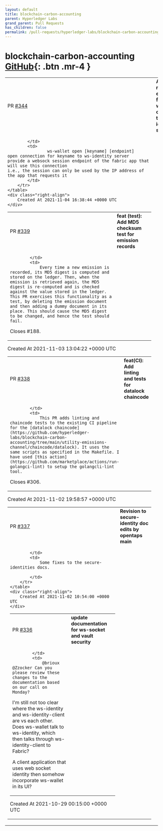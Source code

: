 ```yaml
---
layout: default
title: blockchain-carbon-accounting
parent: Hyperledger Labs
grand_parent: Pull Requests
has_children: false
permalink: /pull-requests/hyperledger-labs/blockchain-carbon-accounting
---
```


# blockchain-carbon-accounting <span class="fs-3 right-align">[GitHub](https://github.com/hyperledger-labs/blockchain-carbon-accounting){: .btn .mr-4 }</span>


<div>
    <table>
        <tr>
            <td>
                PR <a href="https://github.com/hyperledger-labs/blockchain-carbon-accounting/pull/344" class=".btn">#344</a>
            </td>
            <td>
                <b>
                    Add REST request endpoint for ws-wallet connection to ws-identity server
                </b>
            </td>
        </tr>
        <tr>
            <td>
                
            </td>
            <td>
                    ws-wallet open [keyname] [endpoint]
    open connection for keyname to ws-identity server
    provide a websock session endpoint of the fabric app that will use this connection
    i.e., the session can only be used by the IP address of the app that requests it
            </td>
        </tr>
    </table>
    <div class="right-align">
        Created At 2021-11-04 16:38:44 +0000 UTC
    </div>
</div>

<div>
    <table>
        <tr>
            <td>
                PR <a href="https://github.com/hyperledger-labs/blockchain-carbon-accounting/pull/339" class=".btn">#339</a>
            </td>
            <td>
                <b>
                    feat (test): Add MD5 checksum test for emission records
                </b>
            </td>
        </tr>
        <tr>
            <td>
                
            </td>
            <td>
                Every time a new emission is recorded, its MD5 digest is computed and stored on the ledger. Then, when the emission is retrieved again, the MD5 digest is re-computed and is checked against the value stored in the ledger. This PR exercises this functionality as a test, by deleting the emission document and then adding a dummy document in its place. This should cause the MD5 digest to be changed, and hence the test should fail.

Closes #188.
            </td>
        </tr>
    </table>
    <div class="right-align">
        Created At 2021-11-03 13:04:22 +0000 UTC
    </div>
</div>

<div>
    <table>
        <tr>
            <td>
                PR <a href="https://github.com/hyperledger-labs/blockchain-carbon-accounting/pull/338" class=".btn">#338</a>
            </td>
            <td>
                <b>
                    feat(CI): Add linting and tests for datalock chaincode
                </b>
            </td>
        </tr>
        <tr>
            <td>
                
            </td>
            <td>
                This PR adds linting and chaincode tests to the existing CI pipeline for the [datalock chaincode](https://github.com/hyperledger-labs/blockchain-carbon-accounting/tree/main/utility-emissions-channel/chaincode/datalock). It uses the same scripts as specified in the Makefile. I have used [this action](https://github.com/marketplace/actions/run-golangci-lint) to setup the golangcli-lint tool.

Closes #306.
            </td>
        </tr>
    </table>
    <div class="right-align">
        Created At 2021-11-02 19:58:57 +0000 UTC
    </div>
</div>

<div>
    <table>
        <tr>
            <td>
                PR <a href="https://github.com/hyperledger-labs/blockchain-carbon-accounting/pull/337" class=".btn">#337</a>
            </td>
            <td>
                <b>
                    Revision to secure-identity doc edits by opentaps main
                </b>
            </td>
        </tr>
        <tr>
            <td>
                
            </td>
            <td>
                Some fixes to the secure-identities docs.

            </td>
        </tr>
    </table>
    <div class="right-align">
        Created At 2021-11-02 10:54:00 +0000 UTC
    </div>
</div>

<div>
    <table>
        <tr>
            <td>
                PR <a href="https://github.com/hyperledger-labs/blockchain-carbon-accounting/pull/336" class=".btn">#336</a>
            </td>
            <td>
                <b>
                    update documentation for ws-socket and vault security
                </b>
            </td>
        </tr>
        <tr>
            <td>
                
            </td>
            <td>
                @brioux @Zzocker Can you please review these changes to the documentation based on our call on Monday?

I'm still not too clear where the ws-identity and ws-identity-client are vs each other. Does ws-wallet talk to ws-identity, which then talks through ws-identity-client to Fabric?

A client application that uses web socket identity then somehow incorporate ws-wallet in its UI?
            </td>
        </tr>
    </table>
    <div class="right-align">
        Created At 2021-10-29 00:15:00 +0000 UTC
    </div>
</div>

